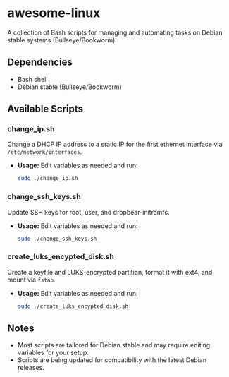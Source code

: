 # awesome-linux

A collection of Bash scripts for managing and automating tasks on Debian stable systems (Bullseye/Bookworm).

## Dependencies
- Bash shell
- Debian stable (Bullseye/Bookworm)

## Available Scripts

### change_ip.sh
Change a DHCP IP address to a static IP for the first ethernet interface via `/etc/network/interfaces`.
- **Usage:**
  Edit variables as needed and run:
  ```bash
  sudo ./change_ip.sh
  ```

### change_ssh_keys.sh
Update SSH keys for root, user, and dropbear-initramfs.
- **Usage:**
  Edit variables as needed and run:
  ```bash
  sudo ./change_ssh_keys.sh
  ```

### create_luks_encypted_disk.sh
Create a keyfile and LUKS-encrypted partition, format it with ext4, and mount via `fstab`.
- **Usage:**
  Edit variables as needed and run:
  ```bash
  sudo ./create_luks_encypted_disk.sh
  ```

## Notes
- Most scripts are tailored for Debian stable and may require editing variables for your setup.
- Scripts are being updated for compatibility with the latest Debian releases.
